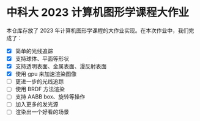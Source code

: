 # 中科大 2023 计算机图形学课程大作业

本仓库存放了 2023 年计算机图形学课程的大作业实现。在本次作业中，我们完成了：

- [x]  简单的光线追踪
  - [x]  支持球体、平面等形状
  - [x]  支持透明表面、金属表面、漫反射表面
- [x]  使用 gpu 来加速渲染图像
- [ ]  更进一步的光线追踪
  - [ ]  使用 BRDF 方法渲染
  - [ ]  支持 AABB box、旋转等操作
  - [ ]  加入更多的发光源
- [ ]  渲染出一个好看的场景